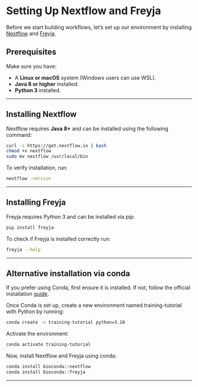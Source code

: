 # **Setting Up Nextflow and Freyja**

Before we start building workflows, let’s set up our environment by installing [Nextflow]((https://www.nextflow.io/docs/latest/overview.html)) and [Freyja](https://andersen-lab.github.io/Freyja/index.html#).

## **Prerequisites**
Make sure you have:
- A **Linux or macOS** system (Windows users can use WSL).
- **Java 8 or higher** installed.
- **Python 3** installed.

---

## **Installing Nextflow**

Nextflow requires **Java 8+** and can be installed using the following command:

```bash
curl -s https://get.nextflow.io | bash
chmod +x nextflow
sudo mv nextflow /usr/local/bin
```

To verify installation, run:
```bash
nextflow -version
```

---

## **Installing Freyja**

Freyja requires Python 3 and can be installed via pip:

```bash
pip install freyja
```

To check if Freyja is installed correctly run:
```bash
freyja --help
```
---

## **Alternative installation via conda**

If you prefer using Conda, first ensure it is installed. If not, follow the official installation [guide](https://docs.conda.io/projects/conda/en/latest/user-guide/install/index.html). 

Once Conda is set up, create a new environment named training-tutorial with Python by running:

```bash
conda create -n training-tutorial python=3.10
```

Activate the environment:

```bash
conda activate training-tutorial
```

Now, install Nextflow and Freyja using conda:

```bash
conda install bioconda::nextflow
conda install bioconda::freyja
```

---